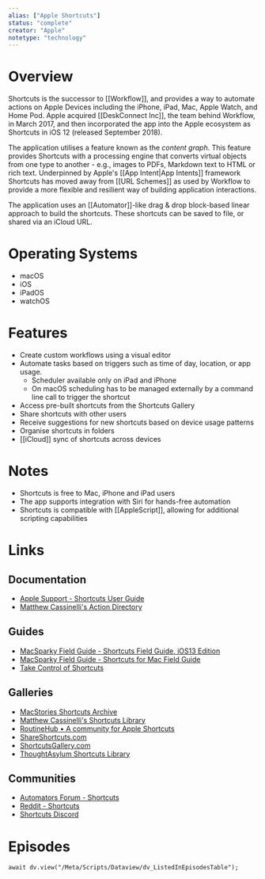 ```yaml
---
alias: ["Apple Shortcuts"]
status: "complete"
creator: "Apple"
notetype: "technology"
---
```

 
# Overview
Shortcuts is the successor to [[Workflow]], and provides a way to automate actions on Apple Devices including the iPhone, iPad, Mac, Apple Watch, and Home Pod. Apple acquired [[DeskConnect Inc]], the team behind Workflow, in March 2017, and then incorporated the app into the Apple ecosystem as Shortcuts in iOS 12 (released September 2018).

The application utilises a feature known as the *content graph*. This feature provides Shortcuts with a processing engine that converts virtual objects from one type to another - e.g.,  images to PDFs, Markdown text to HTML or rich text. Underpinned by Apple's [[App Intent\|App Intents]] framework Shortcuts has moved away from [[URL Schemes]] as used by Workflow to provide a more flexible and resilient way of building application interactions.

The application uses an [[Automator]]-like drag & drop block-based linear approach to build the shortcuts. These shortcuts can be saved to file, or shared via an iCloud URL.

# Operating Systems
- macOS
- iOS
- iPadOS
- watchOS

# Features
- Create custom workflows using a visual editor
- Automate tasks based on triggers such as time of day, location, or app usage.
	- Scheduler available only on iPad and iPhone
	- On macOS scheduling has to be managed externally by a command line call to trigger the shortcut
- Access pre-built shortcuts from the Shortcuts Gallery
- Share shortcuts with other users
- Receive suggestions for new shortcuts based on device usage patterns
- Organise shortcuts in folders
- [[iCloud]] sync of shortcuts across devices


# Notes
- Shortcuts is free to Mac, iPhone and iPad users
- The app supports integration with Siri for hands-free automation
- Shortcuts is compatible with [[AppleScript]], allowing for additional scripting capabilities

# Links
## Documentation
- [Apple Support - Shortcuts User Guide](https://support.apple.com/en-gb/guide/shortcuts/welcome/ios)
- [Matthew Cassinelli's Action Directory](https://matthewcassinelli.com/sirishortcuts/actions/)

## Guides
- [MacSparky Field Guide - Shortcuts Field Guide, iOS13 Edition](https://learn.macsparky.com/p/shortcuts13)
- [MacSparky Field Guide - Shortcuts for Mac Field Guide](https://learn.macsparky.com/p/shortcutsmac)
- [Take Control of Shortcuts](https://www.takecontrolbooks.com/shortcuts/)

## Galleries
- [MacStories Shortcuts Archive](https://www.macstories.net/shortcuts/)
- [Matthew Cassinelli's Shortcuts Library](https://matthewcassinelli.com/sirishortcuts/library/)
- [RoutineHub • A community for Apple Shortcuts](https://routinehub.co)
- [ShareShortcuts.com](https://shareshortcuts.com)
- [ShortcutsGallery.com](https://shortcutsgallery.com)
- [ThoughtAsylum Shortcuts Library](https://www.thoughtasylum.com/shortcuts/library/)

## Communities
- [Automators Forum - Shortcuts](https://talk.automators.fm/c/shortcuts/14)
- [Reddit - Shortcuts](https://www.reddit.com/r/shortcuts/)
- [Shortcuts Discord](https://discord.com/invite/rw8FSaq)

# Episodes
```dataviewjs
await dv.view("/Meta/Scripts/Dataview/dv_ListedInEpisodesTable");
```
